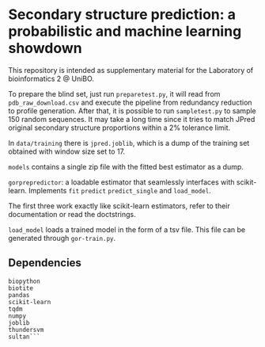# Secondary structure prediction: a probabilistic and machine learning showdown

This repository is intended as supplementary material for the Laboratory of bioinformatics 2 @ UniBO.

To prepare the blind set, just run `preparetest.py`, it will read from `pdb_raw_download.csv` and execute the pipeline from redundancy reduction to profile generation.
After that, it is possible to run `sampletest.py` to sample 150 random sequences. 
It may take a long time since it tries to match JPred original secondary structure proportions within a 2% tolerance limit.

In `data/training` there is `jpred.joblib`, which is a dump of the training set obtained with window size set to 17.

`models` contains a single zip file with the fitted best estimator as a dump.

`gorprepredictor`: a loadable estimator that seamlessly interfaces with scikit-learn. 
Implements `fit` `predict` `predict_single` and `load_model`.

The first three work exactly like scikit-learn estimators, refer to their documentation or read the doctstrings.

`load_model` loads a trained model in the form of a tsv file. This file can be generated through `gor-train.py`.



## Dependencies
```
biopython
biotite
pandas
scikit-learn
tqdm
numpy
joblib
thundersvm
sultan```